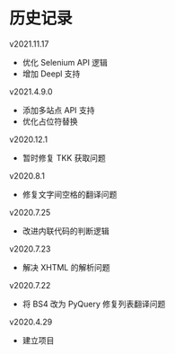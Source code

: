 # 历史记录

v2021.11.17

+   优化 Selenium API 逻辑
+   增加 Deepl 支持

v2021.4.9.0

+   添加多站点 API 支持
+   优化占位符替换

v2020.12.1

+   暂时修复 TKK 获取问题

v2020.8.1

+   修复文字间空格的翻译问题

v2020.7.25

+   改进内联代码的判断逻辑

v2020.7.23

+   解决 XHTML 的解析问题

v2020.7.22

+   将 BS4 改为 PyQuery 修复列表翻译问题

v2020.4.29

+   建立项目
